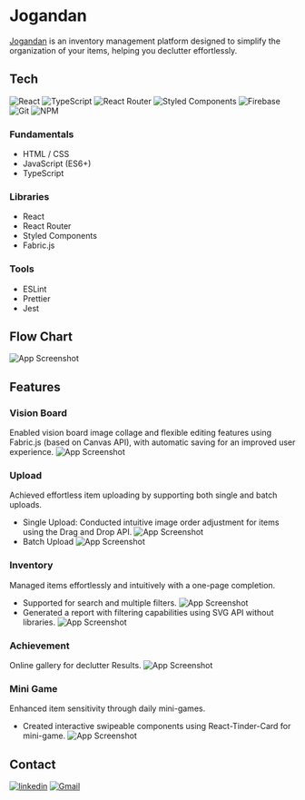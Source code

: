 
# Jogandan

[Jogandan](https://jogandan-2023.web.app/) is an inventory management platform designed to simplify the organization of your items, helping you declutter effortlessly.

## Tech

![React](https://img.shields.io/badge/react-%2320232a.svg?style=for-the-badge&logo=react&logoColor=%2361DAFB) ![TypeScript](https://img.shields.io/badge/typescript-%23007ACC.svg?style=for-the-badge&logo=typescript&logoColor=white) ![React Router](https://img.shields.io/badge/React_Router-CA4245?style=for-the-badge&logo=react-router&logoColor=white) ![Styled Components](https://img.shields.io/badge/styled--components-DB7093?style=for-the-badge&logo=styled-components&logoColor=white) ![Firebase](https://img.shields.io/badge/Firebase-039BE5?style=for-the-badge&logo=Firebase&logoColor=white) ![Git](https://img.shields.io/badge/git-%23F05033.svg?style=for-the-badge&logo=git&logoColor=white) ![NPM](https://img.shields.io/badge/NPM-%23CB3837.svg?style=for-the-badge&logo=npm&logoColor=white)

### Fundamentals

- HTML / CSS
- JavaScript (ES6+)
- TypeScript

### Libraries
- React
- React Router
- Styled Components
- Fabric.js

### Tools
- ESLint
- Prettier
- Jest



## Flow Chart


![App Screenshot](https://firebasestorage.googleapis.com/v0/b/jogandan-2023.appspot.com/o/03.jpeg?alt=media&token=42af3d32-0b2b-454c-a0fa-b6b99a556835)


## Features

### Vision Board
Enabled vision board image collage and flexible editing features using Fabric.js (based on Canvas API), with automatic saving for an improved user experience.
![App Screenshot](https://firebasestorage.googleapis.com/v0/b/jogandan-2023.appspot.com/o/ReadmeGif%2FvisionBoard.gif?alt=media&token=384cf365-8531-465f-8d6f-cb82a9d1f2dd)

### Upload
Achieved effortless item uploading by supporting both single and batch uploads.
- Single Upload: Conducted intuitive image order adjustment for items using the Drag and Drop API.
![App Screenshot](https://firebasestorage.googleapis.com/v0/b/jogandan-2023.appspot.com/o/ReadmeGif%2FsingleUpload.gif?alt=media&token=608f84a9-4e7d-4a4a-8014-f33ebeb778f2)
- Batch Upload
![App Screenshot](https://firebasestorage.googleapis.com/v0/b/jogandan-2023.appspot.com/o/ReadmeGif%2FbatchUpload.gif?alt=media&token=3a9c1834-d3cc-4865-975c-4cae3bdb3412)

### Inventory
Managed items effortlessly and intuitively with a one-page completion.
- Supported for search and multiple filters.
![App Screenshot](https://firebasestorage.googleapis.com/v0/b/jogandan-2023.appspot.com/o/ReadmeGif%2Finventory.gif?alt=media&token=06d55903-bf8c-43c1-8228-88dddbb8de2b)
- Generated a report with filtering capabilities using SVG API without libraries.
![App Screenshot](https://firebasestorage.googleapis.com/v0/b/jogandan-2023.appspot.com/o/ReadmeGif%2Freport.gif?alt=media&token=e72f815e-4c5a-4f4f-b481-1139f1521702)

### Achievement
Online gallery for declutter Results.
![App Screenshot](https://firebasestorage.googleapis.com/v0/b/jogandan-2023.appspot.com/o/ReadmeGif%2Fachievement.gif?alt=media&token=8a2f0878-6f8b-4462-a837-645b3ba0f7c1)

### Mini Game
Enhanced item sensitivity through daily mini-games.
- Created interactive swipeable components using React-Tinder-Card for mini-game.
![App Screenshot](https://firebasestorage.googleapis.com/v0/b/jogandan-2023.appspot.com/o/ReadmeGif%2FsparkJoy.gif?alt=media&token=541adefc-f3c7-42b7-adcf-8c0fd194f6be)

## Contact
[![linkedin](https://img.shields.io/badge/linkedin-0A66C2?style=for-the-badge&logo=linkedin&logoColor=white)](https://www.linkedin.com/in/florayin-yct/)
[![Gmail](https://img.shields.io/badge/Gmail-D14836?style=for-the-badge&logo=gmail&logoColor=white)](florayin.yct@gmail.com)

